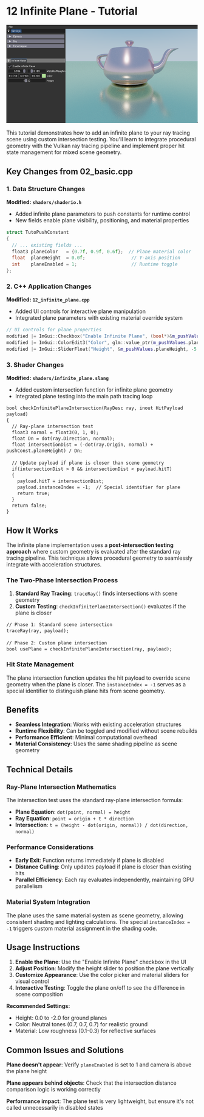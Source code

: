 # 12 Infinite Plane - Tutorial
![](/docs/images/12.png)

This tutorial demonstrates how to add an infinite plane to your ray tracing scene using custom intersection testing. You'll learn to integrate procedural geometry with the Vulkan ray tracing pipeline and implement proper hit state management for mixed scene geometry.

## Key Changes from 02_basic.cpp

### 1. Data Structure Changes
**Modified: `shaders/shaderio.h`**
- Added infinite plane parameters to push constants for runtime control
- New fields enable plane visibility, positioning, and material properties

```cpp
struct TutoPushConstant
{
  // ... existing fields ...
  float3 planeColor   = {0.7f, 0.9f, 0.6f};  // Plane material color
  float  planeHeight  = 0.0f;                 // Y-axis position
  int    planeEnabled = 1;                    // Runtime toggle
};
```

### 2. C++ Application Changes
**Modified: `12_infinite_plane.cpp`**
- Added UI controls for interactive plane manipulation
- Integrated plane parameters with existing material override system

```cpp
// UI controls for plane properties
modified |= ImGui::Checkbox("Enable Infinite Plane", (bool*)&m_pushValues.planeEnabled);
modified |= ImGui::ColorEdit3("Color", glm::value_ptr(m_pushValues.planeColor));
modified |= ImGui::SliderFloat("Height", &m_pushValues.planeHeight, -5.f, 2.f);
```

### 3. Shader Changes
**Modified: `shaders/infinite_plane.slang`**
- Added custom intersection function for infinite plane geometry
- Integrated plane testing into the main path tracing loop

```slang
bool checkInfinitePlaneIntersection(RayDesc ray, inout HitPayload payload)
{
  // Ray-plane intersection test
  float3 normal = float3(0, 1, 0);
  float Dn = dot(ray.Direction, normal);
  float intersectionDist = (-dot(ray.Origin, normal) + pushConst.planeHeight) / Dn;
  
  // Update payload if plane is closer than scene geometry
  if(intersectionDist > 0 && intersectionDist < payload.hitT)
  {
    payload.hitT = intersectionDist;
    payload.instanceIndex = -1;  // Special identifier for plane
    return true;
  }
  return false;
}
```

## How It Works

The infinite plane implementation uses a **post-intersection testing approach** where custom geometry is evaluated after the standard ray tracing pipeline. This technique allows procedural geometry to seamlessly integrate with acceleration structures.

### The Two-Phase Intersection Process

1. **Standard Ray Tracing**: `traceRay()` finds intersections with scene geometry
2. **Custom Testing**: `checkInfinitePlaneIntersection()` evaluates if the plane is closer

```slang
// Phase 1: Standard scene intersection
traceRay(ray, payload);

// Phase 2: Custom plane intersection
bool usePlane = checkInfinitePlaneIntersection(ray, payload);
```

### Hit State Management

The plane intersection function updates the hit payload to override scene geometry when the plane is closer. The `instanceIndex = -1` serves as a special identifier to distinguish plane hits from scene geometry.

## Benefits

- **Seamless Integration**: Works with existing acceleration structures
- **Runtime Flexibility**: Can be toggled and modified without scene rebuilds
- **Performance Efficient**: Minimal computational overhead
- **Material Consistency**: Uses the same shading pipeline as scene geometry

## Technical Details

### Ray-Plane Intersection Mathematics

The intersection test uses the standard ray-plane intersection formula:
- **Plane Equation**: `dot(point, normal) = height`
- **Ray Equation**: `point = origin + t * direction`
- **Intersection**: `t = (height - dot(origin, normal)) / dot(direction, normal)`

### Performance Considerations

- **Early Exit**: Function returns immediately if plane is disabled
- **Distance Culling**: Only updates payload if plane is closer than existing hits
- **Parallel Efficiency**: Each ray evaluates independently, maintaining GPU parallelism

### Material System Integration

The plane uses the same material system as scene geometry, allowing consistent shading and lighting calculations. The special `instanceIndex = -1` triggers custom material assignment in the shading code.

## Usage Instructions

1. **Enable the Plane**: Use the "Enable Infinite Plane" checkbox in the UI
2. **Adjust Position**: Modify the height slider to position the plane vertically
3. **Customize Appearance**: Use the color picker and material sliders for visual control
4. **Interactive Testing**: Toggle the plane on/off to see the difference in scene composition

**Recommended Settings:**
- Height: 0.0 to -2.0 for ground planes
- Color: Neutral tones (0.7, 0.7, 0.7) for realistic ground
- Material: Low roughness (0.1-0.3) for reflective surfaces

## Common Issues and Solutions

**Plane doesn't appear**: Verify `planeEnabled` is set to 1 and camera is above the plane height

**Plane appears behind objects**: Check that the intersection distance comparison logic is working correctly

**Performance impact**: The plane test is very lightweight, but ensure it's not called unnecessarily in disabled states
